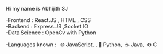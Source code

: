 Hi my name is Abhijith SJ

-Frontend        :    React.JS , HTML , CSS<br>
-Backend         :    Express.JS ,Scoket.IO<br>
-Data Science    :    OpenCv with Python<br>

-Languages known  : &nbsp;   🌐 JavaScript,&nbsp;,
                      🐍 Python,&nbsp;
                      ☕ Java,&nbsp;
                      ⚙️ C&nbsp;


<!---
AGENTSJ/AGENTSJ is a ✨ special ✨ repository because its `README.md` (this file) appears on your GitHub profile.
You can click the Preview link to take a look at your changes.
--->
